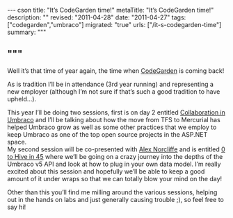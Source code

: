 --- cson
title: "It’s CodeGarden time!"
metaTitle: "It’s CodeGarden time!"
description: ""
revised: "2011-04-28"
date: "2011-04-27"
tags: ["codegarden","umbraco"]
migrated: "true"
urls: ["/it-s-codegarden-time"]
summary: """

"""
---
<p>Well it’s that time of year again, the time when <a href="http://codegarden11.com/">CodeGarden</a> is coming back!</p>  <p>As is tradition I’ll be in attendance (3rd year running) and representing a new employer (although I’m not sure if that’s such a good tradition to have upheld…).</p>  <p>This year I’ll be doing two sessions, first is on day 2 entitled <a href="http://codegarden11.com/sessions/day-2/slot-five/collaboration-in-umbraco.aspx">Collaboration in Umbraco</a> and I’ll be talking about how the move from TFS to Mercurial has helped Umbraco grow as well as some other practices that we employ to keep Umbraco as one of the top open source projects in the ASP.NET space.    <br />My second session will be co-presented with <a href="http://twitter.com/alex_norcliffe">Alex Norcliffe</a> and is entitled <a href="http://codegarden11.com/sessions/day-3/slot-two/0-to-hive-in-45.aspx">0 to Hive in 45</a> where we’ll be going on a crazy journey into the depths of the Umbraco v5 API and look at how to plug in your own data model. I’m really excited about this session and hopefully we’ll be able to keep a good amount of it under wraps so that we can totally blow your mind on the day!</p>  <p>Other than this you’ll find me milling around the various sessions, helping out in the hands on labs and just generally causing trouble ;), so feel free to say hi!</p>